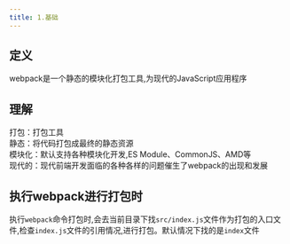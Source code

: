 ```yaml
---
title: 1.基础
---
```

## 定义
webpack是一个静态的模块化打包工具,为现代的JavaScript应用程序
## 理解
打包：打包工具  
静态：将代码打包成最终的静态资源  
模块化：默认支持各种模块化开发,ES Module、CommonJS、AMD等  
现代的：现代前端开发面临的各种各样的问题催生了webpack的出现和发展
## 执行webpack进行打包时
执行`webpack`命令打包时,会去当前目录下找`src/index.js`文件作为打包的入口文件,检查`index.js`文件的引用情况,进行打包。默认情况下找的是`index`文件
